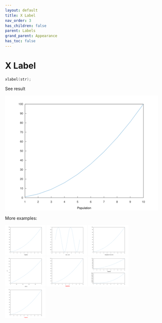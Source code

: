 ```yaml
---
layout: default
title: X Label
nav_order: 3
has_children: false
parent: Labels
grand_parent: Appearance
has_toc: false
---
```

# X Label

```cpp
xlabel(str);
```


See result

[![example_xlabel_1](xlabel/xlabel_1.svg)](https://github.com/alandefreitas/matplotplusplus/blob/master/examples/appearance/labels/xlabel/xlabel_1.cpp)

More examples:
    
[![example_xlabel_2](xlabel/xlabel_2_thumb.png)](https://github.com/alandefreitas/matplotplusplus/blob/master/examples/appearance/labels/xlabel/xlabel_2.cpp)  [![example_xlabel_3](xlabel/xlabel_3_thumb.png)](https://github.com/alandefreitas/matplotplusplus/blob/master/examples/appearance/labels/xlabel/xlabel_3.cpp)  [![example_xlabel_4](xlabel/xlabel_4_thumb.png)](https://github.com/alandefreitas/matplotplusplus/blob/master/examples/appearance/labels/xlabel/xlabel_4.cpp)  [![example_xlabel_5](xlabel/xlabel_5_thumb.png)](https://github.com/alandefreitas/matplotplusplus/blob/master/examples/appearance/labels/xlabel/xlabel_5.cpp)  [![example_xlabel_6](xlabel/xlabel_6_thumb.png)](https://github.com/alandefreitas/matplotplusplus/blob/master/examples/appearance/labels/xlabel/xlabel_6.cpp)  [![example_xlabel_7](xlabel/xlabel_7_thumb.png)](https://github.com/alandefreitas/matplotplusplus/blob/master/examples/appearance/labels/xlabel/xlabel_7.cpp)  [![example_xlabel_8](xlabel/xlabel_8_thumb.png)](https://github.com/alandefreitas/matplotplusplus/blob/master/examples/appearance/labels/xlabel/xlabel_8.cpp)

  



<!-- Generated with mdsplit: https://github.com/alandefreitas/mdsplit -->
